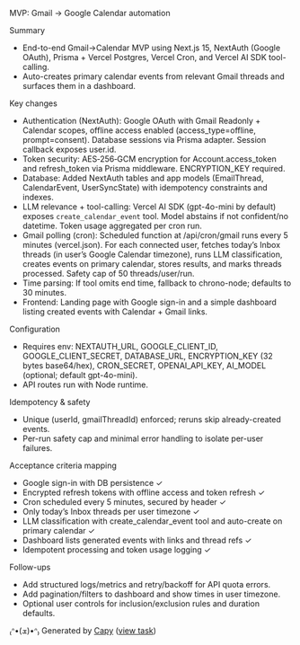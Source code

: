 MVP: Gmail → Google Calendar automation

Summary

- End-to-end Gmail→Calendar MVP using Next.js 15, NextAuth (Google OAuth), Prisma + Vercel Postgres, Vercel Cron, and Vercel AI SDK tool-calling.
- Auto-creates primary calendar events from relevant Gmail threads and surfaces them in a dashboard.

Key changes

- Authentication (NextAuth): Google OAuth with Gmail Readonly + Calendar scopes, offline access enabled (access_type=offline, prompt=consent). Database sessions via Prisma adapter. Session callback exposes user.id.
- Token security: AES‑256‑GCM encryption for Account.access_token and refresh_token via Prisma middleware. ENCRYPTION_KEY required.
- Database: Added NextAuth tables and app models (EmailThread, CalendarEvent, UserSyncState) with idempotency constraints and indexes.
- LLM relevance + tool-calling: Vercel AI SDK (gpt-4o-mini by default) exposes `create_calendar_event` tool. Model abstains if not confident/no datetime. Token usage aggregated per cron run.
- Gmail polling (cron): Scheduled function at /api/cron/gmail runs every 5 minutes (vercel.json). For each connected user, fetches today’s Inbox threads (in user’s Google Calendar timezone), runs LLM classification, creates events on primary calendar, stores results, and marks threads processed. Safety cap of 50 threads/user/run.
- Time parsing: If tool omits end time, fallback to chrono-node; defaults to 30 minutes.
- Frontend: Landing page with Google sign-in and a simple dashboard listing created events with Calendar + Gmail links.

Configuration

- Requires env: NEXTAUTH_URL, GOOGLE_CLIENT_ID, GOOGLE_CLIENT_SECRET, DATABASE_URL, ENCRYPTION_KEY (32 bytes base64/hex), CRON_SECRET, OPENAI_API_KEY, AI_MODEL (optional; default gpt-4o-mini).
- API routes run with Node runtime.

Idempotency & safety

- Unique (userId, gmailThreadId) enforced; reruns skip already-created events.
- Per-run safety cap and minimal error handling to isolate per-user failures.

Acceptance criteria mapping

- Google sign-in with DB persistence ✓
- Encrypted refresh tokens with offline access and token refresh ✓
- Cron scheduled every 5 minutes, secured by header ✓
- Only today’s Inbox threads per user timezone ✓
- LLM classification with create_calendar_event tool and auto-create on primary calendar ✓
- Dashboard lists generated events with links and thread refs ✓
- Idempotent processing and token usage logging ✓

Follow-ups

- Add structured logs/metrics and retry/backoff for API quota errors.
- Add pagination/filters to dashboard and show times in user timezone.
- Optional user controls for inclusion/exclusion rules and duration defaults.

₍ᐢ•(ܫ)•ᐢ₎ Generated by [Capy](https://capy.ai) ([view task](https://capy.ai/project/8de8e7da-044b-4a12-bdc6-4ad5e6c38bc8/task/ff5c899d-caeb-4536-b63a-a24a94feb8fd))
